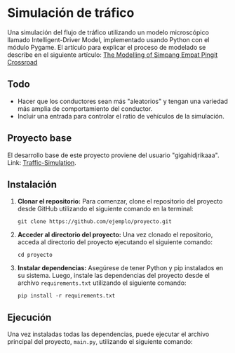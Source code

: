 # Simulación de tráfico

Una simulación del flujo de tráfico utilizando un modelo microscópico llamado Intelligent-Driver Model, implementado usando Python con el módulo Pygame. El artículo para explicar el proceso de modelado se describe en el siguiente artículo: [The Modelling of Simpang Empat Pingit Crossroad](https://muddy-vulture-d01.notion.site/The-Modelling-of-Simpang-Empat-Pingit-Crossroad-a7f1a8adf0d44317aebff998149494b9?pvs=25)

## Todo

- Hacer que los conductores sean más "aleatorios" y tengan una variedad más amplia de comportamiento del conductor.
- Incluir una entrada para controlar el ratio de vehículos de la simulación.

## Proyecto base

El desarrollo base de este proyecto proviene del usuario "gigahidjrikaaa". Link: [Traffic-Simulation](https://github.com/gigahidjrikaaa/Traffic-Simulation).


## Instalación

1. **Clonar el repositorio:** Para comenzar, clone el repositorio del proyecto desde GitHub utilizando el siguiente comando en la terminal:

    ```
    git clone https://github.com/ejemplo/proyecto.git
    ```

2. **Acceder al directorio del proyecto:** Una vez clonado el repositorio, acceda al directorio del proyecto ejecutando el siguiente comando:

    ```
    cd proyecto
    ```

3. **Instalar dependencias:** Asegúrese de tener Python y pip instalados en su sistema. Luego, instale las dependencias del proyecto desde el archivo `requirements.txt` utilizando el siguiente comando:

    ```
    pip install -r requirements.txt
    ```

## Ejecución

Una vez instaladas todas las dependencias, puede ejecutar el archivo principal del proyecto, `main.py`, utilizando el siguiente comando:


